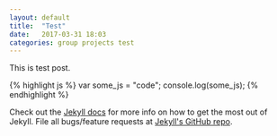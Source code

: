```yaml
---
layout: default
title:  "Test"
date:   2017-03-31 18:03
categories: group projects test
---
```


This is test post.

{% highlight js %}
var some_js = "code";
console.log(some_js);
{% endhighlight %}

Check out the [Jekyll docs][jekyll] for more info on how to get the most out of Jekyll. File all bugs/feature requests at [Jekyll's GitHub repo][jekyll-gh].

[jekyll-gh]: https://github.com/mojombo/jekyll
[jekyll]:    http://jekyllrb.com
